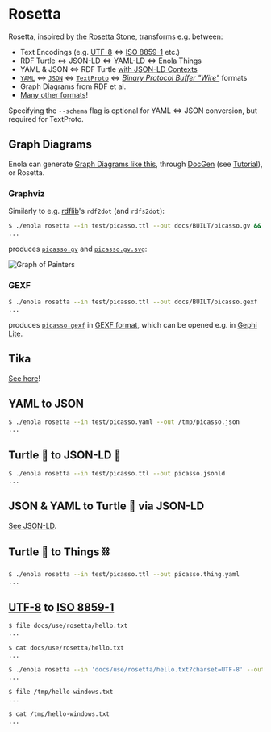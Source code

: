 <!--
    SPDX-License-Identifier: Apache-2.0

    Copyright 2023-2024 The Enola <https://enola.dev> Authors

    Licensed under the Apache License, Version 2.0 (the "License");
    you may not use this file except in compliance with the License.
    You may obtain a copy of the License at

        https://www.apache.org/licenses/LICENSE-2.0

    Unless required by applicable law or agreed to in writing, software
    distributed under the License is distributed on an "AS IS" BASIS,
    WITHOUT WARRANTIES OR CONDITIONS OF ANY KIND, either express or implied.
    See the License for the specific language governing permissions and
    limitations under the License.
-->

# Rosetta

<!-- Show (include) each example's input/output... maybe split onto separate pages? -->

Rosetta, inspired by
[the Rosetta Stone](https://en.wikipedia.org/wiki/Rosetta_Stone), transforms
e.g. between:

* Text Encodings (e.g. [UTF-8](https://en.wikipedia.org/wiki/UTF-8) ⇔ [ISO 8859-1](https://en.wikipedia.org/wiki/ISO/IEC_8859-1) etc.)
* RDF Turtle ⇔ JSON-LD ⇔ YAML-LD ⇔ Enola Things
* YAML & JSON ⇔ RDF Turtle [with JSON-LD Contexts](../json-ld/index.md)
* [`YAML`](https://yaml.org) ⇔ [`JSON`](https://www.json.org) ⇔
  [`TextProto`](https://protobuf.dev/reference/protobuf/textformat-spec/) ⇔
  _[Binary Protocol Buffer "Wire"](https://protobuf.dev/programming-guides/encoding/)_ formats
* Graph Diagrams from RDF et al.
* [Many other formats](#tika)!

Specifying the `--schema` flag is optional for YAML <=> JSON conversion, but required for TextProto.

## Graph Diagrams

Enola can generate [Graph Diagrams like this](../../models/example.org/graph.md), through [DocGen](../docgen/index.md) (see
[Tutorial](../../models/example.org/graph.md)), or Rosetta.

### Graphviz

Similarly to e.g. [rdflib](https://rdflib.readthedocs.io/)'s `rdf2dot` (and `rdfs2dot`):

```bash cd ../.././..
$ ./enola rosetta --in test/picasso.ttl --out docs/BUILT/picasso.gv && dot -Tsvg -O docs/BUILT/picasso.gv
...
```

produces [`picasso.gv`](../../BUILT/picasso.gv) and [`picasso.gv.svg`](../../BUILT/picasso.gv.svg):

![Graph of Painters](../../BUILT/picasso.gv.svg)

### GEXF

```bash cd ../.././..
$ ./enola rosetta --in test/picasso.ttl --out docs/BUILT/picasso.gexf
...
```

produces [`picasso.gexf`](../../BUILT/picasso.gexf) in [GEXF format](https://gexf.net), which can be opened e.g. in [Gephi Lite](https://gephi.org/gephi-lite/).

## Tika

[See here](../../concepts/tika.md)!

## YAML to JSON

```bash cd ../.././..
$ ./enola rosetta --in test/picasso.yaml --out /tmp/picasso.json
...
```

## Turtle 🐢 to JSON-LD 🔗

```bash cd ../.././..
$ ./enola rosetta --in test/picasso.ttl --out picasso.jsonld
...
```

## JSON & YAML to Turtle 🐢 via JSON-LD

[See JSON-LD](../json-ld/index.md).

## Turtle 🐢 to Things ⛓️

```bash cd ../.././..
$ ./enola rosetta --in test/picasso.ttl --out picasso.thing.yaml
...
```

## [UTF-8](https://en.wikipedia.org/wiki/UTF-8) to [ISO 8859-1](https://en.wikipedia.org/wiki/ISO/IEC_8859-1)

```bash cd ../.././..
$ file docs/use/rosetta/hello.txt
...
```

```bash cd ../.././..
$ cat docs/use/rosetta/hello.txt
...
```

```bash cd ../.././..
$ ./enola rosetta --in 'docs/use/rosetta/hello.txt?charset=UTF-8' --out '/tmp/hello-windows.txt?charset=ISO-8859-1'
...
```

```bash cd ../.././..
$ file /tmp/hello-windows.txt
...
```

```bash cd ../.././..
$ cat /tmp/hello-windows.txt
...
```
